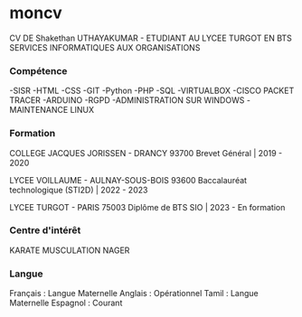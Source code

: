 # moncv
CV DE Shakethan UTHAYAKUMAR - ETUDIANT AU LYCEE TURGOT EN BTS SERVICES INFORMATIQUES AUX ORGANISATIONS

### Compétence
-SISR
-HTML
-CSS
-GIT
-Python
-PHP
-SQL
-VIRTUALBOX
-CISCO PACKET TRACER
-ARDUINO
-RGPD
-ADMINISTRATION SUR WINDOWS
-MAINTENANCE LINUX

### Formation 
COLLEGE JACQUES JORISSEN - DRANCY 93700
Brevet Général | 2019 - 2020

LYCEE VOILLAUME - AULNAY-SOUS-BOIS 93600
Baccalauréat technologique (STI2D) | 2022 - 2023

LYCEE TURGOT - PARIS 75003
Diplôme de BTS SIO | 2023 - En formation

### Centre d'intérêt
KARATE
MUSCULATION
NAGER

### Langue
Français : Langue Maternelle
Anglais : Opérationnel
Tamil : Langue Maternelle
Espagnol : Courant